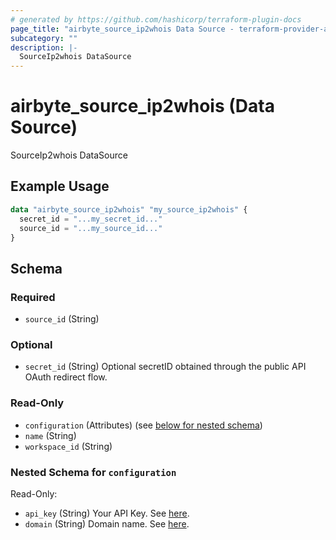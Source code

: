 ```yaml
---
# generated by https://github.com/hashicorp/terraform-plugin-docs
page_title: "airbyte_source_ip2whois Data Source - terraform-provider-airbyte"
subcategory: ""
description: |-
  SourceIp2whois DataSource
---
```


# airbyte_source_ip2whois (Data Source)

SourceIp2whois DataSource

## Example Usage

```terraform
data "airbyte_source_ip2whois" "my_source_ip2whois" {
  secret_id = "...my_secret_id..."
  source_id = "...my_source_id..."
}
```

<!-- schema generated by tfplugindocs -->
## Schema

### Required

- `source_id` (String)

### Optional

- `secret_id` (String) Optional secretID obtained through the public API OAuth redirect flow.

### Read-Only

- `configuration` (Attributes) (see [below for nested schema](#nestedatt--configuration))
- `name` (String)
- `workspace_id` (String)

<a id="nestedatt--configuration"></a>
### Nested Schema for `configuration`

Read-Only:

- `api_key` (String) Your API Key. See <a href="https://www.ip2whois.com/developers-api">here</a>.
- `domain` (String) Domain name. See <a href="https://www.ip2whois.com/developers-api">here</a>.


